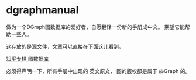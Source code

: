 # dgraphmanual

做为一个DGraph图数据库的爱好者，自愿翻译一份新的手册成中文。
期望它能帮助一些人。

这存放的是源文件，文章可以直接在下面这儿看到。

[知乎专栏 图数据库](https://zhuanlan.zhihu.com/c_1222911919302107136)


必须得声明一下，所有手册中出现的 英文原文， 图的版权都是属于 @Graph 的。